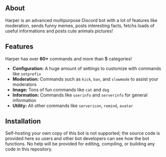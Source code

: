 ## About
Harper is an advanced multipurpose Discord bot with a lot of features like moderation, sends funny memes, posts interesting facts, fetchs loads of useful informations and posts cute animals pictures!

## Features
Harper has over **60+** commands and more than **5** categories!

  - **Configuration:** A huge amount of settings to customize with commands like `setprefix`
  - **Moderation:** Commands such as `kick`, `ban`, and `slowmode` to assist your moderators
  - **Image:** Tons of fun commands like `cat` and `dog`
  - **Information:** Commands like `userinfo` and `serverinfo` for general information
  - **Utility:** All other commands like `servericon`, `remind`, `avatar`

## Installation
Self-hosting your own copy of this bot is not supported; the source code is provided here so users and other bot developers can see how the bot functions. No help will be provided for editing, compiling, or building any code in this repository.
